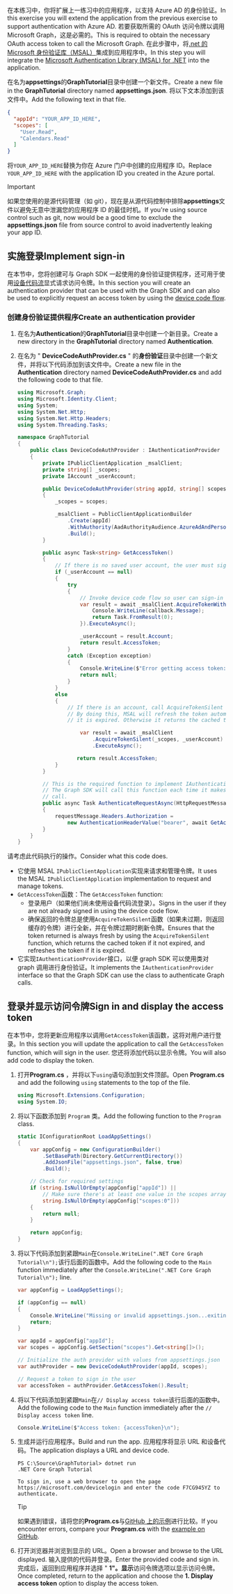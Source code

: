 <!-- markdownlint-disable MD002 MD041 -->

<span data-ttu-id="894fd-101">在本练习中，你将扩展上一练习中的应用程序，以支持 Azure AD 的身份验证。</span><span class="sxs-lookup"><span data-stu-id="894fd-101">In this exercise you will extend the application from the previous exercise to support authentication with Azure AD.</span></span> <span data-ttu-id="894fd-102">若要获取所需的 OAuth 访问令牌以调用 Microsoft Graph，这是必需的。</span><span class="sxs-lookup"><span data-stu-id="894fd-102">This is required to obtain the necessary OAuth access token to call the Microsoft Graph.</span></span> <span data-ttu-id="894fd-103">在此步骤中，将[.net 的 Microsoft 身份验证库（MSAL）](https://github.com/AzureAD/microsoft-authentication-library-for-dotnet)集成到应用程序中。</span><span class="sxs-lookup"><span data-stu-id="894fd-103">In this step you will integrate the [Microsoft Authentication Library (MSAL) for .NET](https://github.com/AzureAD/microsoft-authentication-library-for-dotnet) into the application.</span></span>

<span data-ttu-id="894fd-104">在名为**appsettings**的**GraphTutorial**目录中创建一个新文件。</span><span class="sxs-lookup"><span data-stu-id="894fd-104">Create a new file in the **GraphTutorial** directory named **appsettings.json**.</span></span> <span data-ttu-id="894fd-105">将以下文本添加到该文件中。</span><span class="sxs-lookup"><span data-stu-id="894fd-105">Add the following text in that file.</span></span>

```json
{
  "appId": "YOUR_APP_ID_HERE",
  "scopes": [
    "User.Read",
    "Calendars.Read"
  ]
}
```

<span data-ttu-id="894fd-106">将`YOUR_APP_ID_HERE`替换为你在 Azure 门户中创建的应用程序 ID。</span><span class="sxs-lookup"><span data-stu-id="894fd-106">Replace `YOUR_APP_ID_HERE` with the application ID you created in the Azure portal.</span></span>

> [!IMPORTANT]
> <span data-ttu-id="894fd-107">如果您使用的是源代码管理（如 git），现在是从源代码控制中排除**appsettings**文件以避免无意中泄漏您的应用程序 ID 的最佳时机。</span><span class="sxs-lookup"><span data-stu-id="894fd-107">If you're using source control such as git, now would be a good time to exclude the **appsettings.json** file from source control to avoid inadvertently leaking your app ID.</span></span>

## <a name="implement-sign-in"></a><span data-ttu-id="894fd-108">实施登录</span><span class="sxs-lookup"><span data-stu-id="894fd-108">Implement sign-in</span></span>

<span data-ttu-id="894fd-109">在本节中，您将创建可与 Graph SDK 一起使用的身份验证提供程序，还可用于使用[设备代码流](https://docs.microsoft.com/azure/active-directory/develop/v2-oauth2-device-code)显式请求访问令牌。</span><span class="sxs-lookup"><span data-stu-id="894fd-109">In this section you will create an authentication provider that can be used with the Graph SDK and can also be used to explicitly request an access token by using the [device code flow](https://docs.microsoft.com/azure/active-directory/develop/v2-oauth2-device-code).</span></span>

### <a name="create-an-authentication-provider"></a><span data-ttu-id="894fd-110">创建身份验证提供程序</span><span class="sxs-lookup"><span data-stu-id="894fd-110">Create an authentication provider</span></span>

1. <span data-ttu-id="894fd-111">在名为**Authentication**的**GraphTutorial**目录中创建一个新目录。</span><span class="sxs-lookup"><span data-stu-id="894fd-111">Create a new directory in the **GraphTutorial** directory named **Authentication**.</span></span>
1. <span data-ttu-id="894fd-112">在名为 " **DeviceCodeAuthProvider.cs** " 的**身份验证**目录中创建一个新文件，并将以下代码添加到该文件中。</span><span class="sxs-lookup"><span data-stu-id="894fd-112">Create a new file in the **Authentication** directory named **DeviceCodeAuthProvider.cs** and add the following code to that file.</span></span>

    ```csharp
    using Microsoft.Graph;
    using Microsoft.Identity.Client;
    using System;
    using System.Net.Http;
    using System.Net.Http.Headers;
    using System.Threading.Tasks;

    namespace GraphTutorial
    {
        public class DeviceCodeAuthProvider : IAuthenticationProvider
        {
            private IPublicClientApplication _msalClient;
            private string[] _scopes;
            private IAccount _userAccount;

            public DeviceCodeAuthProvider(string appId, string[] scopes)
            {
                _scopes = scopes;

                _msalClient = PublicClientApplicationBuilder
                    .Create(appId)
                    .WithAuthority(AadAuthorityAudience.AzureAdAndPersonalMicrosoftAccount, true)
                    .Build();
            }

            public async Task<string> GetAccessToken()
            {
                // If there is no saved user account, the user must sign-in
                if (_userAccount == null)
                {
                    try
                    {
                        // Invoke device code flow so user can sign-in with a browser
                        var result = await _msalClient.AcquireTokenWithDeviceCode(_scopes, callback => {
                            Console.WriteLine(callback.Message);
                            return Task.FromResult(0);
                        }).ExecuteAsync();

                        _userAccount = result.Account;
                        return result.AccessToken;
                    }
                    catch (Exception exception)
                    {
                        Console.WriteLine($"Error getting access token: {exception.Message}");
                        return null;
                    }
                }
                else
                {
                    // If there is an account, call AcquireTokenSilent
                    // By doing this, MSAL will refresh the token automatically if
                    // it is expired. Otherwise it returns the cached token.

                        var result = await _msalClient
                            .AcquireTokenSilent(_scopes, _userAccount)
                            .ExecuteAsync();

                       return result.AccessToken;
                }
            }

            // This is the required function to implement IAuthenticationProvider
            // The Graph SDK will call this function each time it makes a Graph
            // call.
            public async Task AuthenticateRequestAsync(HttpRequestMessage requestMessage)
            {
                requestMessage.Headers.Authorization =
                    new AuthenticationHeaderValue("bearer", await GetAccessToken());
            }
        }
    }
    ```

<span data-ttu-id="894fd-113">请考虑此代码执行的操作。</span><span class="sxs-lookup"><span data-stu-id="894fd-113">Consider what this code does.</span></span>

- <span data-ttu-id="894fd-114">它使用 MSAL `IPublicClientApplication`实现来请求和管理令牌。</span><span class="sxs-lookup"><span data-stu-id="894fd-114">It uses the MSAL `IPublicClientApplication` implementation to request and manage tokens.</span></span>
- <span data-ttu-id="894fd-115">`GetAccessToken`函数：</span><span class="sxs-lookup"><span data-stu-id="894fd-115">The `GetAccessToken` function:</span></span>
  - <span data-ttu-id="894fd-116">登录用户（如果他们尚未使用设备代码流登录）。</span><span class="sxs-lookup"><span data-stu-id="894fd-116">Signs in the user if they are not already signed in using the device code flow.</span></span>
  - <span data-ttu-id="894fd-117">确保返回的令牌总是使用`AcquireTokenSilent`函数（如果未过期，则返回缓存的令牌）进行全新，并在令牌过期时刷新令牌。</span><span class="sxs-lookup"><span data-stu-id="894fd-117">Ensures that the token returned is always fresh by using the `AcquireTokenSilent` function, which returns the cached token if it not expired, and refreshes the token if it is expired.</span></span>
- <span data-ttu-id="894fd-118">它实现`IAuthenticationProvider`接口，以便 graph SDK 可以使用类对 graph 调用进行身份验证。</span><span class="sxs-lookup"><span data-stu-id="894fd-118">It implements the `IAuthenticationProvider` interface so that the Graph SDK can use the class to authenticate Graph calls.</span></span>

## <a name="sign-in-and-display-the-access-token"></a><span data-ttu-id="894fd-119">登录并显示访问令牌</span><span class="sxs-lookup"><span data-stu-id="894fd-119">Sign in and display the access token</span></span>

<span data-ttu-id="894fd-120">在本节中，您将更新应用程序以调用`GetAccessToken`该函数，这将对用户进行登录。</span><span class="sxs-lookup"><span data-stu-id="894fd-120">In this section you will update the application to call the `GetAccessToken` function, which will sign in the user.</span></span> <span data-ttu-id="894fd-121">您还将添加代码以显示令牌。</span><span class="sxs-lookup"><span data-stu-id="894fd-121">You will also add code to display the token.</span></span>

1. <span data-ttu-id="894fd-122">打开**Program.cs** ，并将以下`using`语句添加到文件顶部。</span><span class="sxs-lookup"><span data-stu-id="894fd-122">Open **Program.cs** and add the following `using` statements to the top of the file.</span></span>

    ```csharp
    using Microsoft.Extensions.Configuration;
    using System.IO;
    ```

1. <span data-ttu-id="894fd-123">将以下函数添加到 `Program` 类。</span><span class="sxs-lookup"><span data-stu-id="894fd-123">Add the following function to the `Program` class.</span></span>

    ```csharp
    static IConfigurationRoot LoadAppSettings()
    {
        var appConfig = new ConfigurationBuilder()
            .SetBasePath(Directory.GetCurrentDirectory())
            .AddJsonFile("appsettings.json", false, true)
            .Build();

        // Check for required settings
        if (string.IsNullOrEmpty(appConfig["appId"]) ||
            // Make sure there's at least one value in the scopes array
            string.IsNullOrEmpty(appConfig["scopes:0"]))
        {
            return null;
        }

        return appConfig;
    }
    ```

1. <span data-ttu-id="894fd-124">将以下代码添加到紧跟`Main`在`Console.WriteLine(".NET Core Graph Tutorial\n");`该行后面的函数中。</span><span class="sxs-lookup"><span data-stu-id="894fd-124">Add the following code to the `Main` function immediately after the `Console.WriteLine(".NET Core Graph Tutorial\n");` line.</span></span>

    ```csharp
    var appConfig = LoadAppSettings();

    if (appConfig == null)
    {
        Console.WriteLine("Missing or invalid appsettings.json...exiting");
        return;
    }

    var appId = appConfig["appId"];
    var scopes = appConfig.GetSection("scopes").Get<string[]>();

    // Initialize the auth provider with values from appsettings.json
    var authProvider = new DeviceCodeAuthProvider(appId, scopes);

    // Request a token to sign in the user
    var accessToken = authProvider.GetAccessToken().Result;
    ```

1. <span data-ttu-id="894fd-125">将以下代码添加到紧跟`Main`在`// Display access token`该行后面的函数中。</span><span class="sxs-lookup"><span data-stu-id="894fd-125">Add the following code to the `Main` function immediately after the `// Display access token` line.</span></span>

    ```csharp
    Console.WriteLine($"Access token: {accessToken}\n");
    ```

1. <span data-ttu-id="894fd-126">生成并运行应用程序。</span><span class="sxs-lookup"><span data-stu-id="894fd-126">Build and run the app.</span></span> <span data-ttu-id="894fd-127">应用程序将显示 URL 和设备代码。</span><span class="sxs-lookup"><span data-stu-id="894fd-127">The application displays a URL and device code.</span></span>

    ```Shell
    PS C:\Source\GraphTutorial> dotnet run
    .NET Core Graph Tutorial

    To sign in, use a web browser to open the page https://microsoft.com/devicelogin and enter the code F7CG945YZ to authenticate.
    ```

    > [!TIP]
    > <span data-ttu-id="894fd-128">如果遇到错误，请将您的**Program.cs**与[GitHub 上的示例](https://github.com/microsoftgraph/msgraph-training-dotnet-core/blob/master/demos/01-create-app/GraphTutorial/Program.cs)进行比较。</span><span class="sxs-lookup"><span data-stu-id="894fd-128">If you encounter errors, compare your **Program.cs** with the [example on GitHub](https://github.com/microsoftgraph/msgraph-training-dotnet-core/blob/master/demos/01-create-app/GraphTutorial/Program.cs).</span></span>

1. <span data-ttu-id="894fd-129">打开浏览器并浏览到显示的 URL。</span><span class="sxs-lookup"><span data-stu-id="894fd-129">Open a browser and browse to the URL displayed.</span></span> <span data-ttu-id="894fd-130">输入提供的代码并登录。</span><span class="sxs-lookup"><span data-stu-id="894fd-130">Enter the provided code and sign in.</span></span> <span data-ttu-id="894fd-131">完成后，返回到应用程序并选择 " **1"。显示**访问令牌选项以显示访问令牌。</span><span class="sxs-lookup"><span data-stu-id="894fd-131">Once completed, return to the application and choose the **1. Display access token** option to display the access token.</span></span>
